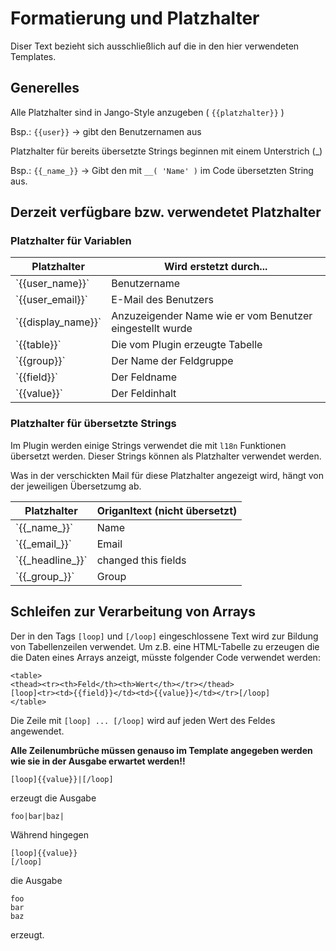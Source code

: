 # Formatierung und Platzhalter #
Diser Text bezieht sich ausschließlich auf die in den hier verwendeten Templates.

## Generelles ##
Alle Platzhalter sind in Jango-Style anzugeben ( `{{platzhalter}}` )

Bsp.:
`{{user}}` -> gibt den Benutzernamen aus

Platzhalter für bereits übersetzte Strings beginnen mit einem Unterstrich (_)

Bsp.:
`{{_name_}}` -> Gibt den mit `__( 'Name' )` im Code übersetzten String aus.


## Derzeit verfügbare bzw. verwendetet Platzhalter ##
### Platzhalter für Variablen ###
<table>
<thead><tr><th>Platzhalter</th><th>Wird erstetzt durch...</th></tr></thead>
<tr><td>`{{user_name}}`</td><td>Benutzername</td></tr>
<tr><td>`{{user_email}}`</td><td>E-Mail des Benutzers</td></tr>
<tr><td>`{{display_name}}`</td><td>Anzuzeigender Name wie er vom Benutzer eingestellt wurde</td></tr>
<tr><td>`{{table}}`</td><td>Die vom Plugin erzeugte Tabelle</td></tr>
<tr><td>`{{group}}`</td><td>Der Name der Feldgruppe</td></tr>
<tr><td>`{{field}}`</td><td>Der Feldname</td></tr>
<tr><td>`{{value}}`</td><td>Der Feldinhalt</td></tr>
</table>

### Platzhalter für übersetzte Strings ###
Im Plugin werden einige Strings verwendet die mit `l18n` Funktionen übersetzt werden. Dieser Strings können als Platzhalter verwendet werden.

Was in der verschickten Mail für diese Platzhalter angezeigt wird, hängt von der jeweiligen Übersetzumg ab.
<table>
<thead><tr><th>Platzhalter</th><th>Origanltext (nicht übersetzt)</th></tr></thead>
<tr><td>`{{_name_}}`</td><td>Name</td></tr>
<tr><td>`{{_email_}}`</td><td>Email</td></tr>
<tr><td>`{{_headline_}}`</td><td>changed this fields</td></tr>
<tr><td>`{{_group_}}`</td><td>Group</td></tr>
</table>

## Schleifen zur Verarbeitung von Arrays ##
Der in den Tags `[loop]` und `[/loop]` eingeschlossene Text wird zur Bildung von Tabellenzeilen verwendet. Um z.B. eine HTML-Tabelle zu erzeugen die die Daten eines Arrays anzeigt, müsste folgender Code verwendet werden:

	<table>
	<thead><tr><th>Feld</th><th>Wert</th></tr></thead>
	[loop]<tr><td>{{field}}</td><td>{{value}}</td></tr>[/loop]
	</table>

Die Zeile mit `[loop] ... [/loop]` wird auf jeden Wert des Feldes angewendet.

**Alle Zeilenumbrüche müssen genauso im Template angegeben werden wie sie in der Ausgabe erwartet werden!!**

	[loop]{{value}}|[/loop]
erzeugt die Ausgabe	

	foo|bar|baz|

Während hingegen

	[loop]{{value}}
	[/loop]
die Ausgabe

	foo
	bar
	baz
erzeugt.
 